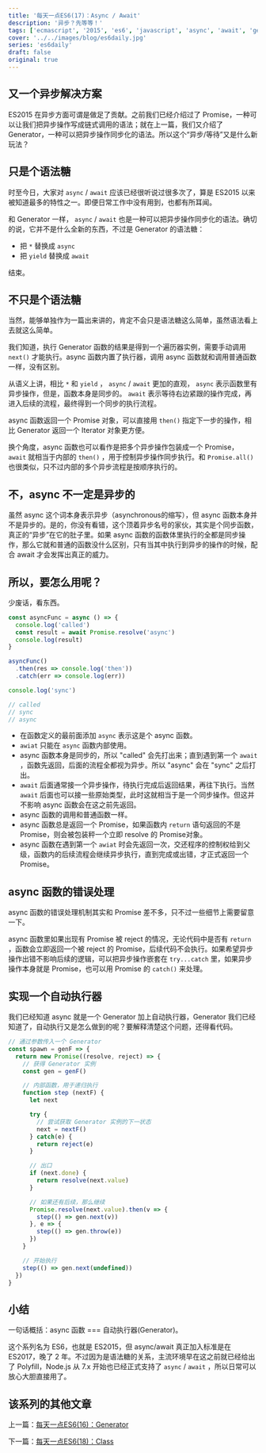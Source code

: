```yaml
---
title: '每天一点ES6(17)：Async / Await'
description: '异步？先等等！'
tags: ['ecmascript', '2015', 'es6', 'javascript', 'async', 'await', 'generator']
cover: '../../images/blog/es6daily.jpg'
series: 'es6daily'
draft: false
original: true
---
```


## 又一个异步解决方案

ES2015 在异步方面可谓是做足了贡献。之前我们已经介绍过了 Promise，一种可以让我们把异步操作写成链式调用的语法；就在上一篇，我们又介绍了 Generator，一种可以把异步操作同步化的语法。所以这个“异步/等待”又是什么新玩法？

## 只是个语法糖

时至今日，大家对 `async` / `await` 应该已经很听说过很多次了，算是 ES2015 以来被知道最多的特性之一。即便日常工作中没有用到，也都有所耳闻。

和 Generator 一样， `async` / `await` 也是一种可以把异步操作同步化的语法。确切的说，它并不是什么全新的东西，不过是 Generator 的语法糖：

- 把 `*` 替换成 `async`
- 把 `yield` 替换成 `await`

结束。

## 不只是个语法糖

当然，能够单独作为一篇出来讲的，肯定不会只是语法糖这么简单，虽然语法看上去就这么简单。

我们知道，执行 Generator 函数的结果是得到一个遍历器实例，需要手动调用 `next()` 才能执行。async 函数内置了执行器，调用 async 函数就和调用普通函数一样，没有区别。

从语义上讲，相比 `*` 和 `yield` ， `async` / `await` 更加的直观， `async` 表示函数里有异步操作，但是，函数本身是同步的。 `await` 表示等待右边紧跟的操作完成，再进入后续的流程，最终得到一个同步的执行流程。

async 函数返回一个 Promise 对象，可以直接用 `then()` 指定下一步的操作，相比 Generator 返回一个 Iterator 对象更方便。

换个角度，async 函数也可以看作是把多个异步操作包装成一个 Promise， `await` 就相当于内部的 `then()` ，用于控制异步操作同步执行。和  `Promise.all()` 也很类似，只不过内部的多个异步流程是按顺序执行的。

## 不，async 不一定是异步的

虽然 async 这个词本身表示异步（asynchronous的缩写），但 async 函数本身并不是异步的。是的，你没有看错，这个顶着异步名号的家伙，其实是个同步函数，真正的“异步”在它的肚子里。如果 async 函数的函数体里执行的全都是同步操作，那么它就和普通的函数没什么区别，只有当其中执行到异步的操作的时候，配合 await 才会发挥出真正的威力。

## 所以，要怎么用呢？

少废话，看东西。

```js
const asyncFunc = async () => {
  console.log('called')
  const result = await Promise.resolve('async')
  console.log(result)
}

asyncFunc()
  .then(res => console.log('then'))
  .catch(err => console.log(err))

console.log('sync')

// called
// sync
// async
```

- 在函数定义的最前面添加 `async` 表示这是个 async 函数。
-  `awiat` 只能在 `async` 函数内部使用。
- async 函数本身是同步的，所以 "called" 会先打出来；直到遇到第一个 `await` ，函数先返回，后面的流程全都视为异步。所以 "async" 会在 "sync" 之后打出。
-  `await` 后面通常接一个异步操作，待执行完成后返回结果，再往下执行。当然 `await` 后面也可以接一些原始类型，此时这就相当于是一个同步操作。但这并不影响 async 函数会在这之前先返回。
- async 函数的调用和普通函数一样。
- async 函数总是返回一个 Promise，如果函数内 `return` 语句返回的不是 Promise，则会被包装秤一个立即 resolve 的 Promise对象。
- async 函数在遇到第一个 `awiat` 时会先返回一次，交还程序的控制权给到父级，函数内的后续流程会继续异步执行，直到完成或出错，才正式返回一个 Promise。

## async 函数的错误处理

async 函数的错误处理机制其实和 Promise 差不多，只不过一些细节上需要留意一下。

async 函数里如果出现有 Promise 被 reject 的情况，无论代码中是否有 `return` ，函数会立即返回一个被 reject 的 Promise，后续代码不会执行。如果希望异步操作出错不影响后续的逻辑，可以把异步操作嵌套在 `try...catch` 里，如果异步操作本身就是 Promise，也可以用 Promise 的 `catch()` 来处理。

## 实现一个自动执行器

我们已经知道 async 就是一个 Generator 加上自动执行器，Generator 我们已经知道了，自动执行又是怎么做到的呢？要解释清楚这个问题，还得看代码。

```js
// 通过参数传入一个 Generator
const spawn = genF => {
  return new Promise((resolve, reject) => {
    // 获得 Generator 实例
    const gen = genF()

    // 内部函数，用于递归执行
    function step (nextF) {
      let next

      try {
        // 尝试获取 Generator 实例的下一状态
        next = nextF()
      } catch(e) {
        return reject(e)
      }

      // 出口
      if (next.done) {
        return resolve(next.value)
      }

      // 如果还有后续，那么继续
      Promise.resolve(next.value).then(v => {
        step(() => gen.next(v))
      }, e => {
        step(() => gen.throw(e))
      })
    }

    // 开始执行
    step(() => gen.next(undefined))
  })
}
```

## 小结

一句话概括：async 函数 === 自动执行器(Generator)。

这个系列名为 ES6，也就是 ES2015，但 async/await 真正加入标准是在 ES2017，晚了 2 年。不过因为是语法糖的关系，主流环境早在这之前就已经给出了 Polyfill，Node.js 从 7.x 开始也已经正式支持了 `async` / `await` ，所以日常可以放心大胆直接用了。

## 该系列的其他文章

上一篇：[每天一点ES6(16)：Generator](/blog/2018/06/14/es6-daily-16-generator)

下一篇：[每天一点ES6(18)：Class](/blog/2018/12/17/es6-daily-18-class)